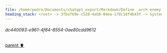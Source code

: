 ```yaml
---
file: /home/pedro/Documents/chatgpt_export/Markdown/Define _arch enemy._.md
heading_stack: <root> -> 3fbaf69e-c528-4a58-84ea-178c18f4b43f -> System -> f2935420-3d9f-46bc-bf07-34555dfed19b -> System -> aaa2eab1-9f5f-4919-83cf-d5a4d4b4526f -> User -> caef047f-360a-4597-bbac-f3a661a3fd88 -> Assistant -> aaa2f670-503d-4df7-b20a-49c59e26f3b3 -> User -> 3c4f98cf-f204-4017-8276-eddc0086428a -> Assistant -> aaa20ce4-06aa-498d-a376-390af69a4bf3 -> User -> ea632c00-bad6-442c-be2d-039d7bf6c78f -> Assistant -> aaa20d9c-0c8b-49bf-af60-a6241a0c948c -> User -> dc440093-e961-4f84-8554-0ae80cdd9612
---
```

###### dc440093-e961-4f84-8554-0ae80cdd9612
[parent ⬆️](#aaa20d9c-0c8b-49bf-af60-a6241a0c948c)
